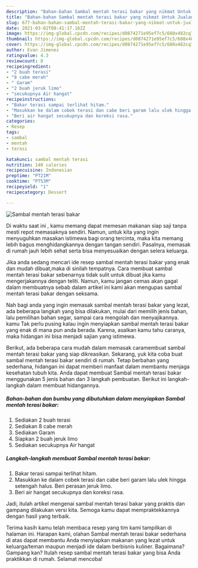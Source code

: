 ```yaml
---
description: "Bahan-bahan Sambal mentah terasi bakar yang nikmat Untuk Jualan"
title: "Bahan-bahan Sambal mentah terasi bakar yang nikmat Untuk Jualan"
slug: 677-bahan-bahan-sambal-mentah-terasi-bakar-yang-nikmat-untuk-jualan
date: 2021-03-02T08:41:17.162Z
image: https://img-global.cpcdn.com/recipes/d0874271e95ef7c5/680x482cq70/sambal-mentah-terasi-bakar-foto-resep-utama.jpg
thumbnail: https://img-global.cpcdn.com/recipes/d0874271e95ef7c5/680x482cq70/sambal-mentah-terasi-bakar-foto-resep-utama.jpg
cover: https://img-global.cpcdn.com/recipes/d0874271e95ef7c5/680x482cq70/sambal-mentah-terasi-bakar-foto-resep-utama.jpg
author: Evan Jimenez
ratingvalue: 4.3
reviewcount: 8
recipeingredient:
- "2 buah terasi"
- "8 cabe merah"
- " Garam"
- "2 buah jeruk limo"
- "secukupnya Air hangat"
recipeinstructions:
- "Bakar terasi sampai terlihat hitam."
- "Masukkan ke dalam cobek terasi dan cabe beri garam lalu ulek hingga setengah halus. Beri perasan jeruk limo."
- "Beri air hangat secukupnya dan koreksi rasa."
categories:
- Resep
tags:
- sambal
- mentah
- terasi

katakunci: sambal mentah terasi 
nutrition: 140 calories
recipecuisine: Indonesian
preptime: "PT21M"
cooktime: "PT53M"
recipeyield: "1"
recipecategory: Dessert

---
```



![Sambal mentah terasi bakar](https://img-global.cpcdn.com/recipes/d0874271e95ef7c5/680x482cq70/sambal-mentah-terasi-bakar-foto-resep-utama.jpg)

Di waktu  saat ini , kamu memang dapat memesan makanan siap saji tanpa mesti repot memasaknya sendiri. Namun, untuk kita yang ingin menyuguhkan masakan istimewa bagi orang tercinta, maka kita memang lebih bagus menghidangkannya dengan tangan sendiri. Pasalnya, memasak di rumah jauh lebih sehat serta bisa menyesuaikan dengan selera keluarga.

Jika anda sedang mencari ide resep sambal mentah terasi bakar yang enak dan mudah dibuat,maka di sinilah tempatnya. Cara membuat sambal mentah terasi bakar  sebenarnya tidak sulit untuk dibuat jika kamu mengerjakannya dengan teliti. Namun, kamu jangan cemas akan gagal dalam membuatnya 
sebab dalam artikel ini kami akan mengupas sambal mentah terasi bakar dengan seksama.  



Nah bagi anda yang ingin memasak sambal mentah terasi bakar yang lezat, ada beberapa langkah yang bisa dilakukan, mulai dari memilih jenis bahan, lalu pemilihan bahan segar, sampai cara mengolah dan menyajikannya. kamu Tak perlu pusing kalau ingin menyiapkan sambal mentah terasi bakar yang enak di mana pun anda berada. Karena, asalkan kamu  tahu caranya, maka hidangan ini bisa menjadi sajian yang istimewa.

Berikut, ada beberapa cara mudah dalam memasak caramembuat sambal mentah terasi bakar yang siap dikreasikan. Sekarang, yuk kita coba buat sambal mentah terasi bakar sendiri di rumah. Tetap berbahan yang sederhana, hidangan ini dapat memberi manfaat dalam membantu menjaga kesehatan tubuh kita. Anda dapat membuat Sambal mentah terasi bakar menggunakan 5 jenis bahan dan 3 langkah pembuatan. Berikut ini langkah-langkah dalam membuat hidangannya.

<!--inarticleads1-->

##### Bahan-bahan dan bumbu yang dibutuhkan dalam menyiapkan Sambal mentah terasi bakar:

1. Sediakan 2 buah terasi
1. Sediakan 8 cabe merah
1. Sediakan  Garam
1. Siapkan 2 buah jeruk limo
1. Sediakan secukupnya Air hangat




<!--inarticleads2-->

##### Langkah-langkah membuat Sambal mentah terasi bakar:

1. Bakar terasi sampai terlihat hitam.
1. Masukkan ke dalam cobek terasi dan cabe beri garam lalu ulek hingga setengah halus. Beri perasan jeruk limo.
1. Beri air hangat secukupnya dan koreksi rasa.




Jadi, itulah artikel mengenai  sambal mentah terasi bakar  yang praktis dan gampang dilakukan versi kita. Semoga kamu dapat mempraktekkannya dengan hasil yang terbaik. 

Terima kasih kamu telah membaca resep yang tim kami tampilkan di halaman ini. Harapan kami, olahan  Sambal mentah terasi bakar sederhana di atas dapat membantu Anda menyiapkan makanan yang lezat untuk keluarga/teman maupun menjadi ide dalam berbisnis kuliner. Bagaimana? Gampang kan? Itulah resep sambal mentah terasi bakar yang bisa Anda praktikkan di rumah. Selamat mencoba!

